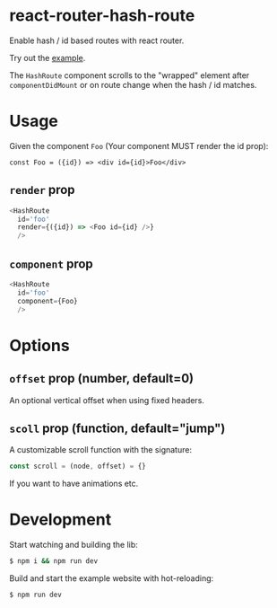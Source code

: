 # react-router-hash-route
Enable hash / id based routes with react router.

Try out the [example](https://react-router-hash-route).

The `HashRoute` component scrolls to the "wrapped" element after `componentDidMount` or on route change when the hash / id matches.

# Usage

Given the component `Foo` (Your component MUST render the id prop):

```
const Foo = ({id}) => <div id={id}>Foo</div>
```

## `render` prop

```js
<HashRoute 
  id='foo'
  render={({id}) => <Foo id={id} />} 
  />
```

## `component` prop

```js
<HashRoute
  id='foo'
  component={Foo}
  />
```

# Options

## `offset` prop (number, default=0)

An optional vertical offset when using fixed headers.

## `scoll` prop (function, default="jump")

A customizable scroll function with the signature:

```js
const scroll = (node, offset) = {}
```

If you want to have animations etc.

# Development

Start watching and building the lib:

```sh
$ npm i && npm run dev
```

Build and start the example website with hot-reloading:

```sh
$ npm run dev
```
